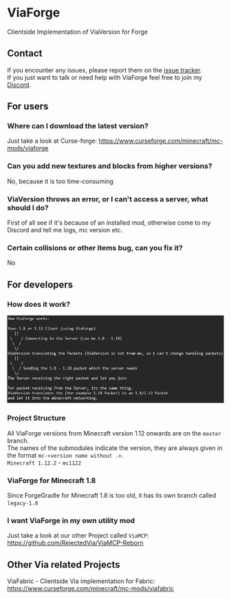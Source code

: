 # ViaForge
Clientside Implementation of ViaVersion for Forge

## Contact
If you encounter any issues, please report them on the
[issue tracker](https://github.com/FlorianMichael/ViaForge/issues).  
If you just want to talk or need help with ViaForge feel free to join my
[Discord](https://discord.gg/BwWhCHUKDf).

## For users
### Where can I download the latest version?
Just take a look at Curse-forge: https://www.curseforge.com/minecraft/mc-mods/viaforge

### Can you add new textures and blocks from higher versions?
No, because it is too time-consuming

### ViaVersion throws an error, or I can't access a server, what should I do?
First of all see if it's because of an installed mod, otherwise come to my Discord and tell me logs, mc version etc.

### Certain collisions or other items bug, can you fix it?
No

## For developers
### How does it work?
![](images/via-expl.png)

### Project Structure
All ViaForge versions from Minecraft version 1.12 onwards are on the `master` branch. <br>
The names of the submodules indicate the version, they are always given in the format `mc-<version name without .>`. <br>
`Minecraft 1.12.2` - `mc1122`

### ViaForge for Minecraft 1.8
Since ForgeGradle for Minecraft 1.8 is too old, it has its own branch called `legacy-1.8`

### I want ViaForge in my own utility mod
Just take a look at our other Project called `ViaMCP`: https://github.com/RejectedVia/ViaMCP-Reborn

## Other Via related Projects
ViaFabric - Clientside Via implementation for Fabric: https://www.curseforge.com/minecraft/mc-mods/viafabric
